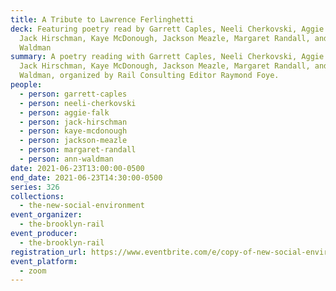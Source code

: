 ```yaml
---
title: A Tribute to Lawrence Ferlinghetti
deck: Featuring poetry read by Garrett Caples, Neeli Cherkovski, Aggie Falk,
  Jack Hirschman, Kaye McDonough, Jackson Meazle, Margaret Randall, and Anne
  Waldman
summary: A poetry reading with Garrett Caples, Neeli Cherkovski, Aggie Falk,
  Jack Hirschman, Kaye McDonough, Jackson Meazle, Margaret Randall, and Anne
  Waldman, organized by Rail Consulting Editor Raymond Foye.
people:
  - person: garrett-caples
  - person: neeli-cherkovski
  - person: aggie-falk
  - person: jack-hirschman
  - person: kaye-mcdonough
  - person: jackson-meazle
  - person: margaret-randall
  - person: ann-waldman
date: 2021-06-23T13:00:00-0500
end_date: 2021-06-23T14:30:00-0500
series: 326
collections:
  - the-new-social-environment
event_organizer:
  - the-brooklyn-rail
event_producer:
  - the-brooklyn-rail
registration_url: https://www.eventbrite.com/e/copy-of-new-social-environment-326-a-tribute-to-lawrence-ferlinghetti-tickets-160253846569
event_platform:
  - zoom
---
```

